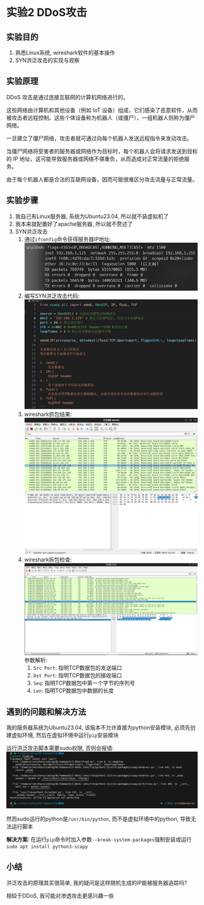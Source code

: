 # 实验2 DDoS攻击

## 实验目的

1. 熟悉Linux系统, wireshark软件的基本操作
2. SYN洪泛攻击的实现与观察

## 实验原理

DDoS 攻击是通过连接互联网的计算机网络进行的。

这些网络由计算机和其他设备（例如 IoT 设备）组成，它们感染了恶意软件，从而被攻击者远程控制。这些个体设备称为机器人（或僵尸），一组机器人则称为僵尸网络。

一旦建立了僵尸网络，攻击者就可通过向每个机器人发送远程指令来发动攻击。

当僵尸网络将受害者的服务器或网络作为目标时，每个机器人会将请求发送到目标的 IP 地址，这可能导致服务器或网络不堪重负，从而造成对正常流量的拒绝服务。

由于每个机器人都是合法的互联网设备，因而可能很难区分攻击流量与正常流量。

## 实验步骤

1. 我自己有Linux服务器, 系统为Ubuntu23.04, 所以就不装虚拟机了
2. 我本来就配置好了apache服务器, 所以就不赘述了
3. SYN洪泛攻击
    1. 通过`ifconfig`命令获得服务器IP地址:
        ![IP](./assets/task1.png)
    2. 编写SYN洪泛攻击代码:
        ![flood](./assets/task2.png)
    3. wireshark抓包结果:
        ![wireshark](./assets/task3.png)
    4. wireshark拆包检查:
        ![wireshark2](./assets/task4.png)
        参数解析:
        1. `Src Port`: 指明TCP数据包的发送端口
        2. `Dst Port`: 指明TCP数据包的接收端口
        3. `Seq`: 指明TCP数据包中第一个字节的序列号
        4. `Len`: 指明TCP数据包中数据的长度

## 遇到的问题和解决方法

我的服务器系统为Ubuntu23.04, 该版本不允许直接为python安装模块, 必须先创建虚拟环境, 然后在虚拟环境中运行`pip`安装模块

运行洪泛攻击脚本需要sudo权限, 否则会报错:
![error](./assets/task-error1.png)

然而sudo运行的python是`/usr/bin/python`, 而不是虚拟环境中的python, 导致无法运行脚本

**解决方案**: 在运行`pip`命令时加入参数`--break-system-packages`强制安装或运行`sudo apt install python3-scapy`

## 小结

洪泛攻击的原理其实很简单, 我的疑问是这样随机生成的IP能被服务器追踪吗?

相较于DDoS, 我可能对渗透攻击更感兴趣一些
